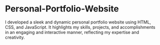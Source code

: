 # Personal-Portfolio-Website
I developed a sleek and dynamic personal portfolio website using HTML, CSS, and JavaScript. It highlights my skills, projects, and accomplishments in an engaging and interactive manner, reflecting my expertise and creativity.
